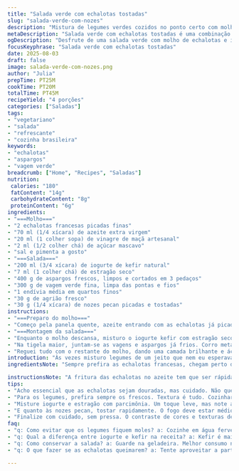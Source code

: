 ```yaml
---
title: "Salada verde com echalotas tostadas"
slug: "salada-verde-com-nozes"
description: "Mistura de legumes verdes cozidos no ponto certo com molho de echalotas douradas em óleo, combinada a um iogurte com estragão que refresca e um toque crocante de amêndoas tostadas. A endívia adiciona leve amargor e o agrião, frescor intenso. Sem ovos, sem glúten, é leve mas cheia de detalhes que surpreendem nas texturas e sabores. Substituí as amêndoas por nozes pecan para um sabor mais terroso; troquei o iogurte natural por iogurte de kefir para dar mais acidez e complexidade. O vinagre de cidra virou vinagre de maçã artesanal, menos agressivo. Tudo para fugir do comum, explorar nuances e deixar você novo na cozinha vegetal."
metaDescription: "Salada verde com echalotas tostadas é uma combinação deliciosa de legumes frescos e um molho aromático de echalotas."
ogDescription: "Desfrute de uma salada verde com molho de echalotas e iogurte de kefir, uma explosão de sabores e texturas diferenciadas."
focusKeyphrase: "Salada verde com echalotas tostadas"
date: 2025-08-03
draft: false
image: salada-verde-com-nozes.png
author: "Julia"
prepTime: PT25M
cookTime: PT20M
totalTime: PT45M
recipeYield: "4 porções"
categories: ["Saladas"]
tags:
- "vegetariano"
- "salada"
- "refrescante"
- "cozinha brasileira"
keywords:
- "echalotas"
- "aspargos"
- "vagem verde"
breadcrumb: ["Home", "Recipes", "Saladas"]
nutrition: 
 calories: "180"
 fatContent: "14g"
 carbohydrateContent: "8g"
 proteinContent: "6g"
ingredients:
- "===Molho==="
- "2 echalotas francesas picadas finas"
- "70 ml (1/4 xícara) de azeite extra virgem"
- "20 ml (1 colher sopa) de vinagre de maçã artesanal"
- "2 ml (1/2 colher chá) de açúcar mascavo"
- "sal e pimenta a gosto"
- "===Salada==="
- "200 ml (3/4 xícara) de iogurte de kefir natural"
- "7 ml (1 colher chá) de estragão seco"
- "400 g de aspargos frescos, limpos e cortados em 3 pedaços"
- "300 g de vagem verde fina, limpa das pontas e fios"
- "1 endívia média em quartos finos"
- "30 g de agrião fresco"
- "30 g (1/4 xícara) de nozes pecan picadas e tostadas"
instructions:
- "===Preparo do molho==="
- "Começo pela panela quente, azeite entrando com as echalotas já picadas. Sinto a reação imediata, borbulhando e chiando. É aí que toda doçura vai ser liberada, o ponto é tirá-las do fogo antes de queimar; dourado cacau, cheiro de cebola caramelizada no ar. Já fora do fogo, jogo o vinagre de maçã e o açúcar mascavo. Volto rápido no fogo para uma leve fervura, só 7 a 10 segundos, criando aquela emulsão brilhante. Deixo esfriar, aproveito para ajustar sal e pimenta na prova."
- "===Montagem da salada==="
- "Enquanto o molho descansa, misturo o iogurte kefir com estragão seco. Pouco sal, pimenta moída na hora. Tento deixar por uns minutos para as ervas infundirem, mas nada de ficar pesado. Em seguida, levo bastante água salgada ao fogo para cozinhar os aspargos. Sempre olho a textura, o segredo é ficar firme, crocante, dizendo "ainda estou vivo". Ao tirar da panela com pinça longa, mergulho em água fria para cessar o cozimento e manter vibrantes os verdes. Escorro bem, seco com pano limpo. Repito processo com as vagens, observando o mesmo ponto, o som delas estalando na mordida é essencial. Passei a preferir um cozimento um pouco mais rápido, quase 5 minutos, pra preservar coloração e sabor."
- "Na tigela maior, juntam-se as vagens e aspargos já frios. Corro metade do molho sobre elas, mexo com cuidado para envolver sem amassar. Provo, ajusto sal e pimenta aqui, textura deve ser solta, não encharcada. Na hora de montar, espalho uma camada generosa do iogurte no fundo dos pratos. Sobre ele distribuo os legumes temperados, a endívia cortada crua para aquele amarelo translúcido quase crocante. Acabo com o agrião, que dá frescor quase picante e finalizo com as nozes pecan, que troquei das amêndoas para adicionar mais crocância rústica, um contraste de sabores que curto. Pequenos estalos no toque final."
- "Reguei tudo com o restante do molho, dando uma camada brilhante e ácida. Resisto à tentação de misturar direto no prato para não perder camadas de textura e sabor. Pronto para servir, já com cheiro levemente herbal, amadeirado e fresco bem ao mesmo tempo."
introduction: "Às vezes misturo legumes de um jeito que nem eu esperava, a cozinha é isso — tentativa, erro, acerto. Aprendi que cozinhar vagem e aspargos tem hora certa, água fervendo não pode perder força ou vira sopa. O truque das echalotas no azeite quente me lembra o cheiro da casa da minha avó, só que com um toque a mais. Estragão seco no iogurte renova o sabor verde, fresco, traz uma leveza que nem todo mundo vê. Endívias cortadas finas dão o amarguinho diferente que corta a gordura do molho, o contraste faz sentido. Troquei as amêndoas por nozes pecan, todo mundo acha mais chique, eu acho mais complexo. Essa é uma salada que não tem pressa, quem for fazer tem que se ligar nas cores, nos sons, no cheiro que sobe. Já cometi erro de cozinhar demais o verde, vira papinha, sem graça. Reaprendi que tem que ser firme mas tenro. Receita para quem gosta de sentar na mesa e sentir o que come, não só mastigar."
ingredientsNote: "Sempre prefira as echalotas francesas, chegam perto do alho-poró em sabor, delicadas e doces. A troca do vinagre de cidra pelo de maçã artesanal é pra suavizar a acidez, às vezes o vinagre branco, mesmo de cidra, é muito agressivo e derruba toda a nuance da cebola dourada. O açúcar mascavo é menos doce, mas dá uma cor e fundo mais profundo que o branco. Para os legumes, escolha aspargos e vagens frescas, finos, com poucas manchas. Se não encontrar agrião, pode usar rúcula ou espinafre baby para o frescor, mas cuidado com o excesso de água. As nozes pecan trazem mais doçura e oleosidade diferente da amêndoa, funcionando melhor em pratos mais complexos. Troque o iogurte natural por kefir para um toque fermentado que jogo em quase tudo - deixa mais intenso, meio refrescante. O estragão seco adiciona aroma, mas também pode ser substituído por um mix de ervas finas - salsinha, cebolinha -, se preferir menos agressivo. Importante: ajuste sal depois que misturar o molho e o iogurte, porque o kefir é naturalmente ácido e pode enganar no sal."

instructionsNote: "A fritura das echalotas no azeite tem que ser rápida e intensa, ouvir o chiado característica e ver a mudança da transparência para um dourado. Passou disso, amarga tudo. A fervura rápida pós-vinagre e açúcar cria um molho que não se separa. Cozinhar os aspargos e vagens em água fervente salgada é trivial, mas deve ser sempre com atenção — timing visual e tátil. Sempre faço o teste do garfo para sentir resistência — nem mole, nem duro demais. Água fria para choque térmico é fundamental para travar cor e ponto. Secar bem evita que a salada fique aguada. Misturar a metade do molho antes é o truque pra temperar ao ponto. O iogurte com estragão por cima cria camadas de sabor — não faça uma pasta só, deixa o prato múltiplo. Finalizar com a endívia e agrião cru é pra dar crocância e frescor, quebrando o cozido. As nozes tostadas são o toque final, versáteis e vem com crocância potente; a tostagem tem que ser rápida, fogo médio, até sentir o aroma amendoado — cuidado para não queimar, que vira amargor. Quando servir, não mexa a salada para não amassar os legumes, deixe para o comensal harmonizar no prato. Eu já queimei echalotas e desperdicei iogurte por falta de atenção e tiro foto só quando acerto, para não traumatizar ninguém."
tips:
- "Acho essencial que as echalotas sejam douradas, mas cuidado. Não queimar é a chave. Perceba o cheiro. O aroma é revelador. Teste sempre. Quanto ao vinagre, artesanal faz diferença. Noto que o ácido comum pode ser agressivo e arruinar. Teste na boca antes de usar."
- "Para os legumes, prefira sempre os frescos. Textura é tudo. Cozinhar aspargos e vagem tem tempo certo. Água fervente e sal fazem mágica. Olhe bem. Eles precisam gritar firmeza na mordida. Secar bem é vital. Água demais estraga tudo na salada."
- "Misture iogurte e estragão com parcimônia. Um toque leve, mas note a acidez. O kefir faz a mágica. Outra coisa, não despeje o molho todo de uma vez. Camadas de sabor são tudo. Cada garfada deve ter surpresa. Regue no final, sempre."
- "E quanto às nozes pecan, tostar rapidamente. O fogo deve estar médio. Sinta o aroma, fica irresistível. Mas se queimar, amarga. É fácil de se distrair. Cuidado. No final, não misture a salada severamente. Deixe os legumes dançarem juntos no prato."
- "Finalize com cuidado, sem pressa. O contraste de cores e texturas deve brilhar. Cuidado com a endívia, cortada fina. Ela traz aquele toque amargo que equilibra. Provo sempre no final. Assim garanto que tudo está perfeito, ou quase."
faq:
- "q: Como evitar que os legumes fiquem moles? a: Cozinhe em água fervente salgada, mas fique de olho. O tempo é tudo. O teste da mordida é essencial, firme é ideal."
- "q: Qual a diferença entre iogurte e kefir na receita? a: Kefir é mais azedo, traz complexidade. O iogurte é suave. Use o que tem em casa, mas ajuste os temperos."
- "q: Como conservar a salada? a: Guarde na geladeira. Melhor consumo no dia. Os legumes podem murchar. Se sobrar, evite colocar o molho."
- "q: O que fazer se as echalotas queimarem? a: Tente aproveitar a parte boa. O molho pode precisar de mais vinagre. Mas saiba que queimado altera o sabor final."

---
```

